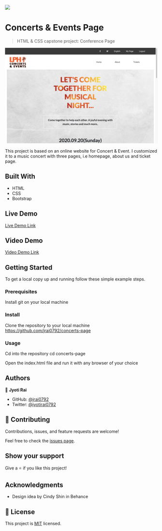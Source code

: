 ![](https://img.shields.io/badge/Microverse-blueviolet)

# Concerts & Events Page

> HTML & CSS capstone project: Conference Page

![screenshot](./screenshot.png)

This project is based on an online website for Concert & Event. I customized it to a music concert with three pages, i.e homepage, about us and ticket page.

## Built With

- HTML
- CSS
- Bootstrap

## Live Demo

[Live Demo Link](https://jrai0792.github.io/concerts-page/tickets.html)

## Video Demo
[Video Demo Link](https://www.loom.com/share/2981d5b28cd34a279324024d76d80e7d)

## Getting Started

To get a local copy up and running follow these simple example steps.

### Prerequisites
Install git on your local machine

### Install
Clone the repository to your local machine https://github.com/jrai0792/concerts-page

### Usage
Cd into the repository cd concerts-page

Open the index.html file and run it with any browser of your choice

## Authors

👤 **Jyoti Rai**

- GitHub: [@jrai0792](https://github.com/jrai0792)
- Twitter: [@jyotirai0792](https://twitter.com/jyotirai0792)

## 🤝 Contributing

Contributions, issues, and feature requests are welcome!

Feel free to check the [issues page](issues/).

## Show your support

Give a ⭐️ if you like this project!

## Acknowledgments

- Design idea by Cindy Shin in Behance

## 📝 License

This project is [MIT](lic.url) licensed.
